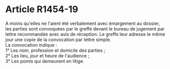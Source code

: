 # Article R1454-19

  
A moins qu'elles ne l'aient été verbalement avec émargement au dossier, les parties sont convoquées par le greffe devant le bureau de jugement par lettre recommandée avec avis de réception. Le greffe leur adresse le même jour une copie de la convocation par lettre simple.   
La convocation indique :   
1° Les nom, profession et domicile des parties ;   
2° Les lieu, jour et heure de l'audience ;   
3° Les points qui demeurent en litige.
